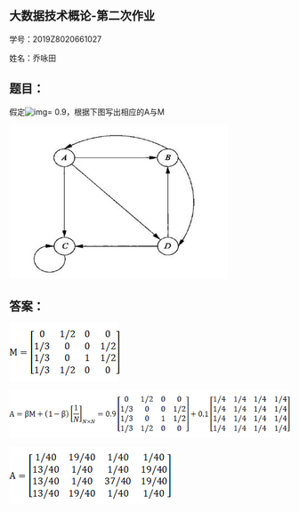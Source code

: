 ## 大数据技术概论-第二次作业

学号：2019Z8020661027

姓名：乔咏田

## 题目：

假定![img](file:///C:\Users\ADMINI~1\AppData\Local\Temp\msohtmlclip1\01\clip_image002.gif)= 0.9，根据下图写出相应的A与M

![img](../img/big_data_clip_image004.jpg)

## 答案：

![img](../img/big_data_clip_image006.gif)

![img](../img/big_data_clip_image008.gif)

![img](../img/big_data_clip_image010.gif)